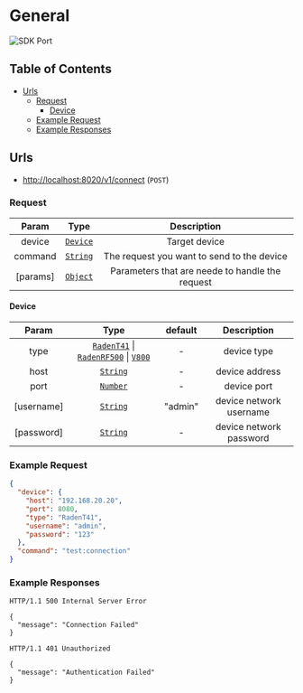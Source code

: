 # General

![SDK Port](https://img.shields.io/badge/SDK%20Port-8020-brightgreen.svg)

## Table of Contents <!-- omit in toc -->

- [Urls](#urls)
  - [Request](#request)
    - [Device](#device)
  - [Example Request](#example-request)
  - [Example Responses](#example-responses)

## Urls

- <http://localhost:8020/v1/connect> (`POST`)

### Request

| Param | Type | Description |
|:-----:|:----:|:-----------:|
| device | [`Device`](#device) | Target device |
| command | [`String`](string) | The request you want to send to the device |
| [params] | [`Object`](object) | Parameters that are neede to handle the request |

#### Device

| Param | Type | default | Description |
|:-----:|:----:|:-------:|:-----------:|
| type | [`RadenT41`](raden-t41) \| [`RadenRF500`](raden-rf500) \| [`V800`](v800) | - | device type |
| host | [`String`](string) | - | device address |
| port | [`Number`](number) | - | device port |
| [username] | [`String`](string) | "admin" | device network username |
| [password] | [`String`](string) | - | device network password |

### Example Request

```json
{
  "device": {
    "host": "192.168.20.20",
    "port": 8080,
    "type": "RadenT41",
    "username": "admin",
    "password": "123"
  },
  "command": "test:connection"
}
```

### Example Responses

```http
HTTP/1.1 500 Internal Server Error

{
  "message": "Connection Failed"
}
```

```http
HTTP/1.1 401 Unauthorized

{
  "message": "Authentication Failed"
}
```

[raden-t41]: drivers/raden-t41\.md
[raden-rf500]: drivers/raden-rf500\.md
[v800]: drivers/v800\.md

[string]: https://developer.mozilla.org/en-US/docs/Web/JavaScript/Reference/Global_Objects/String
[number]: https://developer.mozilla.org/en-US/docs/Web/JavaScript/Reference/Global_Objects/Number
[object]: https://developer.mozilla.org/en-US/docs/Web/JavaScript/Reference/Global_Objects/Object
